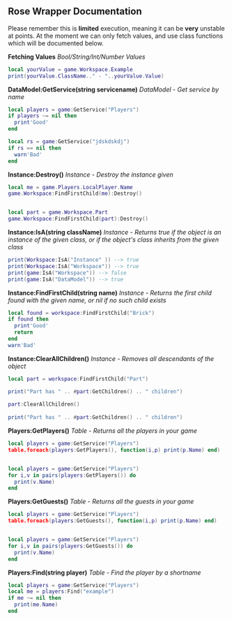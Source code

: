 ## Rose Wrapper Documentation

Please remember this is __limited__ execution, meaning it can be **very** unstable at points.
At the moment we can only fetch values, and use class functions which will be documented below.

__Fetching Values__
_Bool/String/Int/Number Values_
```lua
local yourValue = game.Workspace.Example
print(yourValue.ClassName.." - "..yourValue.Value)
```

__DataModel:GetService(string servicename)__
_DataModel - Get service by name_
```lua
local players = game:GetService("Players")
if players ~= nil then
  print'Good'
end

local rs = game:GetService("jdskdskdj")
if rs == nil then
  warn'Bad'
end
```

__Instance:Destroy()__
_Instance - Destroy the instance given_
```lua
local me = game.Players.LocalPlayer.Name
game.Workspace:FindFirstChild(me):Destroy()


local part = game.Workspace.Part
game.Workspace:FindFirstChild(part):Destroy()
```

__Instance:IsA(string className)__
_Instance - Returns true if the object is an instance of the given class, or if the object's class inherits from the given class_
```lua
print(Workspace:IsA("Instance" )) --> true
print(Workspace:IsA("Workspace")) --> true
print(game:IsA("Workspace")) --> false
print(game:IsA("DataModel")) --> true
```

__Instance:FindFirstChild(string name)__
_Instance - Returns the first child found with the given name, or nil if no such child exists_
```lua
local found = workspace:FindFirstChild("Brick")
if found then 
  print'Good'
  return
end
warn'Bad'
```


__Instance:ClearAllChildren()__
_Instance - Removes all descendants of the object_
```lua
local part = workspace:FindFirstChild("Part")

print("Part has " .. #part:GetChildren() .. " children")
 
part:ClearAllChildren()
 
print("Part has " .. #part:GetChildren() .. " children")
```

__Players:GetPlayers()__
_Table - Returns all the players in your game_
```lua
local players = game:GetService("Players")
table.foreach(players:GetPlayers(), function(i,p) print(p.Name) end)


local players = game:GetService("Players")
for i,v in pairs(players:GetPlayers()) do
  print(v.Name)
end
```

__Players:GetGuests()__
_Table - Returns all the guests in your game_
```lua
local players = game:GetService("Players")
table.foreach(players:GetGuests(), function(i,p) print(p.Name) end)


local players = game:GetService("Players")
for i,v in pairs(players:GetGuests()) do
  print(v.Name)
end
```

__Players:Find(string player)__
_Table - Find the player by a shortname_
```lua
local players = game:GetService("Players")
local me = players:Find("example")
if me ~= nil then
  print(me.Name)
end
```
